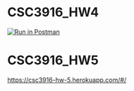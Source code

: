 # CSC3916_HW4

[![Run in Postman](https://run.pstmn.io/button.svg)](https://god.postman.co/run-collection/01bba63b569afabf94c5?action=collection%2Fimport&env%5BHomework2_Tran%5D=W3sia2V5IjoidG9rZW4iLCJ2YWx1ZSI6IiIsImVuYWJsZWQiOnRydWV9XQ==)

# CSC3916_HW5
https://csc3916-hw-5.herokuapp.com/#/
